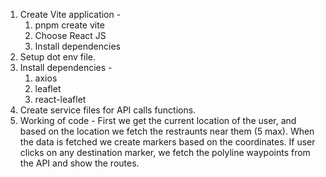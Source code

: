 1. Create Vite application -
   1. pnpm create vite
   2. Choose React JS
   3. Install dependencies
2. Setup dot env file.
3. Install dependencies - 
   1. axios
   2. leaflet
   3. react-leaflet
4. Create service files for API calls functions.
5. Working of code - 
      First we get the current location of the user, and based on the location we fetch the restraunts near them (5 max). When the data is fetched we create markers based on the coordinates. 
      If user clicks on any destination marker, we fetch the polyline waypoints from the API and show the routes.
